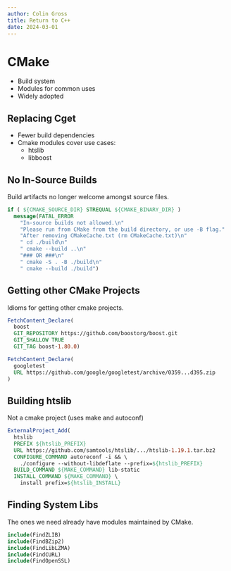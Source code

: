 ```yaml
---
author: Colin Gross
title: Return to C++
date: 2024-03-01
---
```


# CMake
  - Build system
  - Modules for common uses
  - Widely adopted

## Replacing Cget
  - Fewer build dependencies
  - Cmake modules cover use cases:
    - htslib
    - libboost

## No In-Source Builds
Build artifacts no longer welcome amongst source files.

```cmake
if ( ${CMAKE_SOURCE_DIR} STREQUAL ${CMAKE_BINARY_DIR} )
  message(FATAL_ERROR 
    "In-source builds not allowed.\n"
    "Please run from CMake from the build directory, or use -B flag."
    "After removing CMakeCache.txt (rm CMakeCache.txt)\n"
    " cd ./build\n"
    " cmake --build ..\n"
    "### OR ###\n"
    " cmake -S . -B ./build\n"
    " cmake --build ./build")
```

## Getting other CMake Projects
Idioms for getting other cmake projects.

```cmake
FetchContent_Declare(
  boost
  GIT_REPOSITORY https://github.com/boostorg/boost.git
  GIT_SHALLOW TRUE
  GIT_TAG boost-1.80.0)

FetchContent_Declare(
  googletest
  URL https://github.com/google/googletest/archive/0359...d395.zip
)
```

## Building htslib
Not a cmake project (uses make and autoconf)

```cmake
ExternalProject_Add(
  htslib
  PREFIX ${htslib_PREFIX}
  URL https://github.com/samtools/htslib/.../htslib-1.19.1.tar.bz2
  CONFIGURE_COMMAND autoreconf -i && \
    ./configure --without-libdeflate --prefix=${htslib_PREFIX}
  BUILD_COMMAND ${MAKE_COMMAND} lib-static
  INSTALL_COMMAND ${MAKE_COMMAND} \
    install prefix=${htslib_INSTALL}
```

## Finding System Libs
The ones we need already have modules maintained by CMake.

```cmake
include(FindZLIB)
include(FindBZip2)
include(FindLibLZMA)
include(FindCURL)
include(FindOpenSSL)
```
